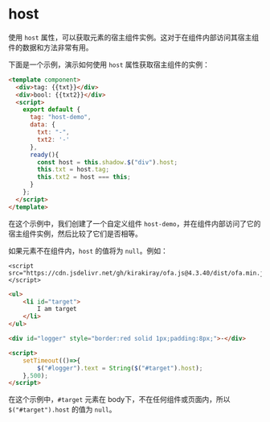 # host

使用 `host` 属性，可以获取元素的宿主组件实例。这对于在组件内部访问其宿主组件的数据和方法非常有用。

下面是一个示例，演示如何使用 `host` 属性获取宿主组件的实例：

<comp-viewer comp-name="host-demo">

```html
<template component>
  <div>tag: {{txt}}</div>
  <div>bool: {{txt2}}</div>
  <script>
    export default {
      tag: "host-demo",
      data: {
        txt: "-",
        txt2: '-'
      },
      ready(){
        const host = this.shadow.$("div").host;
        this.txt = host.tag;
        this.txt2 = host === this;
      }
    };
  </script>
</template>
```

</comp-viewer>

在这个示例中，我们创建了一个自定义组件 `host-demo`，并在组件内部访问了它的宿主组件实例，然后比较了它们是否相等。

如果元素不在组件内，`host` 的值将为 `null`。例如：

<html-viewer>

```
<script src="https://cdn.jsdelivr.net/gh/kirakiray/ofa.js@4.3.40/dist/ofa.min.js"></script>
```

```html
<ul>
    <li id="target">
        I am target
    </li>
</ul>

<div id="logger" style="border:red solid 1px;padding:8px;">-</div>

<script>
    setTimeout(()=>{
        $("#logger").text = String($("#target").host);
    },500);
</script>
```

</html-viewer>

在这个示例中，`#target` 元素在 body下，不在任何组件或页面内，所以 `$("#target").host` 的值为 `null`。